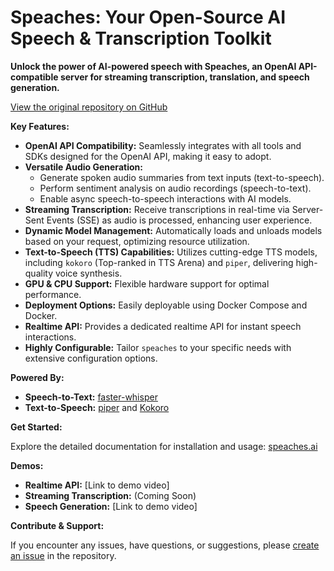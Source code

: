 # Speaches: Your Open-Source AI Speech & Transcription Toolkit

**Unlock the power of AI-powered speech with Speaches, an OpenAI API-compatible server for streaming transcription, translation, and speech generation.**

[View the original repository on GitHub](https://github.com/speaches-ai/speaches)

**Key Features:**

*   **OpenAI API Compatibility:** Seamlessly integrates with all tools and SDKs designed for the OpenAI API, making it easy to adopt.
*   **Versatile Audio Generation:**
    *   Generate spoken audio summaries from text inputs (text-to-speech).
    *   Perform sentiment analysis on audio recordings (speech-to-text).
    *   Enable async speech-to-speech interactions with AI models.
*   **Streaming Transcription:** Receive transcriptions in real-time via Server-Sent Events (SSE) as audio is processed, enhancing user experience.
*   **Dynamic Model Management:** Automatically loads and unloads models based on your request, optimizing resource utilization.
*   **Text-to-Speech (TTS) Capabilities:** Utilizes cutting-edge TTS models, including `kokoro` (Top-ranked in TTS Arena) and `piper`, delivering high-quality voice synthesis.
*   **GPU & CPU Support:** Flexible hardware support for optimal performance.
*   **Deployment Options:** Easily deployable using Docker Compose and Docker.
*   **Realtime API:** Provides a dedicated realtime API for instant speech interactions.
*   **Highly Configurable:** Tailor `speaches` to your specific needs with extensive configuration options.

**Powered By:**

*   **Speech-to-Text:** [faster-whisper](https://github.com/SYSTRAN/faster-whisper)
*   **Text-to-Speech:** [piper](https://github.com/rhasspy/piper) and [Kokoro](https://huggingface.co/hexgrad/Kokoro-82M)

**Get Started:**

Explore the detailed documentation for installation and usage: [speaches.ai](https://speaches.ai/)

**Demos:**

*   **Realtime API:** [Link to demo video]
*   **Streaming Transcription:** (Coming Soon)
*   **Speech Generation:** [Link to demo video]

**Contribute & Support:**

If you encounter any issues, have questions, or suggestions, please [create an issue](https://github.com/speaches-ai/speaches/issues) in the repository.